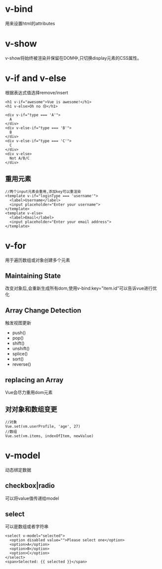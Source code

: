 # v-bind
用来设置html的attributes

# v-show
v-show将始终被渲染并保留在DOM中,只切换display元素的CSS属性。

# v-if and v-else
根据表达式值选择remove/insert
```
<h1 v-if="awesome">Vue is awesome!</h1>
<h1 v-else>Oh no 😢</h1>
```

```
<div v-if="type === 'A'">
  A
</div>
<div v-else-if="type === 'B'">
  B
</div>
<div v-else-if="type === 'C'">
  C
</div>
<div v-else>
  Not A/B/C
</div>
```

## 重用元素
```
//两个input元素会重用,添加key可以重渲染
<template v-if="loginType === 'username'">
  <label>Username</label>
  <input placeholder="Enter your username">
</template>
<template v-else>
  <label>Email</label>
  <input placeholder="Enter your email address">
</template>
```

# v-for
用于遍历数组或对象创建多个元素
## Maintaining State
改变对象后,会重新生成所有dom,使用v-bind:key="item.id"可以告诉vue进行优化

## Array Change Detection
触发视图更新
- push()
- pop()
- shift()
- unshift()
- splice()
- sort()
- reverse()
## replacing an Array
Vue会尽力重用dom元素

## 对对象和数组变更
```
//对象
Vue.set(vm.userProfile, 'age', 27)
//数组
Vue.set(vm.items, indexOfItem, newValue)
```

# v-model
动态绑定数据

## checkbox|radio
可以将value值传递给model

## select
可以是数组或者字符串
```
<select v-model="selected">
  <option disabled value="">Please select one</option>
  <option>A</option>
  <option>B</option>
  <option>C</option>
</select>
<span>Selected: {{ selected }}</span>
```